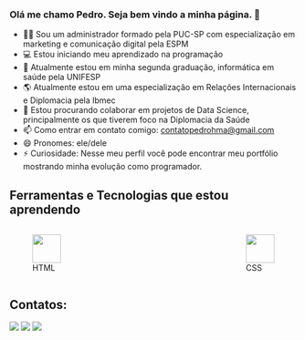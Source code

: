### Olá me chamo Pedro. Seja bem vindo a minha página. 👋

- 🧑‍💼 Sou um administrador formado pela PUC-SP com especialização em marketing e comunicação digital pela ESPM
- 💻 Estou iniciando meu aprendizado na programação
- 🏥 Atualmente estou em minha segunda graduação, informática em saúde pela UNIFESP
- 🌎 Atualmente estou em uma especialização em Relações Internacionais e Diplomacia pela Ibmec
- 🤝 Estou procurando colaborar em projetos de Data Science, principalmente os que tiverem foco na Diplomacia da Saúde
- 📫 Como entrar em contato comigo: contatopedrohma@gmail.com
- 😄 Pronomes: ele/dele
- ⚡ Curiosidade: Nesse meu perfil você pode encontrar meu portfólio mostrando minha evolução como programador.

## Ferramentas e Tecnologias que estou aprendendo

<div style="display: flex; justify-content: space-between;">
<figure>
<img loading="lazy" src="https://cdn.jsdelivr.net/gh/devicons/devicon/icons/html5/html5-original.svg" width="50" height="50"/>
<figcaption>HTML</figcaption>
</figure>
<figure>
<img loading="lazy" src="https://cdn.jsdelivr.net/gh/devicons/devicon/icons/css3/css3-original.svg" width="50" height="50"/>
<figcaption>CSS</figcaption>
</figure>
</div>

          

## Contatos:

<div>
<a href="https://linktr.ee/pedro.hma" target="_blank" style="float: top;"><img loading="lazy" src="https://img.shields.io/badge/linktree-1de9b6?style=for-the-badge&logo=linktree&logoColor=white"></a>
<a href = "mailto:contatopedrohma@gmail.com"><img loading="lazy" src="https://img.shields.io/badge/Gmail-D14836?style=for-the-badge&logo=gmail&logoColor=white" target="_blank"></a>
<a href = "https://www.linkedin.com/in/pedrohma/" target="_blank"><img loading="lazy" src="https://img.shields.io/badge/-LinkedIn-%230077B5?style=for-the-badge&logo=linkedin&logoColor=white" target="_blank"></a>
</div>


